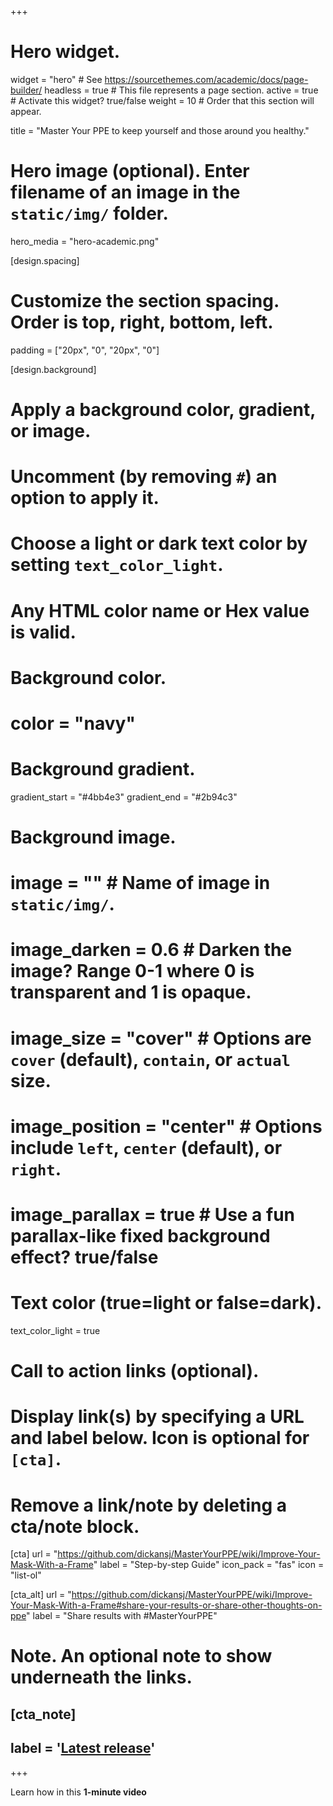 +++
# Hero widget.
widget = "hero"  # See https://sourcethemes.com/academic/docs/page-builder/
headless = true  # This file represents a page section.
active = true  # Activate this widget? true/false
weight = 10  # Order that this section will appear.

title = "Master Your PPE to keep yourself and those around you healthy."

# Hero image (optional). Enter filename of an image in the `static/img/` folder.
hero_media = "hero-academic.png"

[design.spacing]
  # Customize the section spacing. Order is top, right, bottom, left.
  padding = ["20px", "0", "20px", "0"]

[design.background]
  # Apply a background color, gradient, or image.
  #   Uncomment (by removing `#`) an option to apply it.
  #   Choose a light or dark text color by setting `text_color_light`.
  #   Any HTML color name or Hex value is valid.

  # Background color.
  # color = "navy"
  
  # Background gradient.
  gradient_start = "#4bb4e3"
  gradient_end = "#2b94c3"
  
  # Background image.
  # image = ""  # Name of image in `static/img/`.
  # image_darken = 0.6  # Darken the image? Range 0-1 where 0 is transparent and 1 is opaque.
  # image_size = "cover"  #  Options are `cover` (default), `contain`, or `actual` size.
  # image_position = "center"  # Options include `left`, `center` (default), or `right`.
  # image_parallax = true  # Use a fun parallax-like fixed background effect? true/false
  
  # Text color (true=light or false=dark).
  text_color_light = true

# Call to action links (optional).
#   Display link(s) by specifying a URL and label below. Icon is optional for `[cta]`.
#   Remove a link/note by deleting a cta/note block.
[cta]
  url = "https://github.com/dickansj/MasterYourPPE/wiki/Improve-Your-Mask-With-a-Frame"
  label = "Step-by-step Guide"
  icon_pack = "fas"
  icon = "list-ol"


[cta_alt]
  url = "https://github.com/dickansj/MasterYourPPE/wiki/Improve-Your-Mask-With-a-Frame#share-your-results-or-share-other-thoughts-on-ppe"
  label = "Share results with #MasterYourPPE"

# Note. An optional note to show underneath the links.
## [cta_note]
##   label = '<a class="js-github-release" href="https://sourcethemes.com/academic/updates" data-repo="gcushen/hugo-academic">Latest release<!-- V --></a>'
+++



Learn how in this **1-minute video**

<!--
<span style="text-shadow: none;"><a class="github-button" href="https://github.com/dickansj/ppe-solutions" data-icon="octicon-star" data-size="large" data-show-count="false" aria-label="Star this on GitHub">Star</a><script async defer src="https://buttons.github.io/buttons.js"></script></span>
-->
